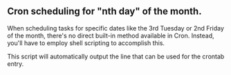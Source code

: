 ## Cron scheduling for "nth day" of the month.
When scheduling tasks for specific dates like the 3rd Tuesday or 2nd Friday of the month, there's no direct built-in method available in Cron.
Instead, you'll have to employ shell scripting to accomplish this.

This script will automatically output the line that can be used for the crontab entry.
